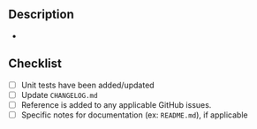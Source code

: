 ## Description
  -

## Checklist

  - [ ] Unit tests have been added/updated
  - [ ] Update `CHANGELOG.md`
  - [ ] Reference is added to any applicable GitHub issues.
  - [ ] Specific notes for documentation (ex: `README.md`), if applicable
